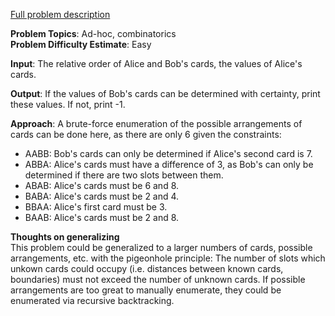 [Full problem description](https://mausa21.kattis.com/problems/codeguessing)

**Problem Topics**: Ad-hoc, combinatorics  
**Problem Difficulty Estimate**: Easy

**Input**: The relative order of Alice and Bob's cards, the values of Alice's cards.  

**Output**: If the values of Bob's cards can be determined with certainty, print these values.  If not, print -1.  

**Approach**: A brute-force enumeration of the possible arrangements of cards can be done here, as there are only 6 given the constraints:

  - AABB: Bob's cards can only be determined if Alice's second card is 7.  
  - ABBA: Alice's cards must have a difference of 3, as Bob's can only be determined if there are two slots between them.    
  - ABAB: Alice's cards must be 6 and 8.  
  - BABA: Alice's cards must be 2 and 4.    
  - BBAA: Alice's first card must be 3.  
  - BAAB: Alice's cards must be 2 and 8.  
  
  **Thoughts on generalizing**  
  This problem could be generalized to a larger numbers of cards, possible arrangements, etc. with the pigeonhole principle: 
  The number of slots which unkown cards could occupy (i.e. distances between known cards, boundaries) must not exceed the number of unknown cards.
  If possible arrangements are too great to manually enumerate, they could be enumerated via recursive backtracking. 
